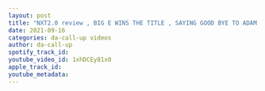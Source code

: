 ```yaml
---
layout: post
title: "NXT2.0 review , BIG E WINS THE TITLE , SAYING GOOD BYE TO ADAM COLE"
date: 2021-09-16
categories: da-call-up videos
author: da-call-up
spotify_track_id: 
youtube_video_id: 1xhDCEy81x0
apple_track_id: 
youtube_metadata: 
---
```

